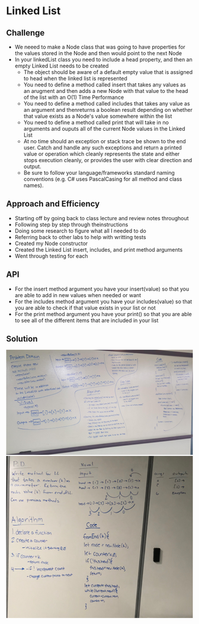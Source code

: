 # Linked List

## Challenge
*  We neeed to make a Node class that was going to have properties for the values stored in the Node and then would point to the next Node
* In your linkedList class you need to include a head property, and then an empty Linked List needs to be created 
    * The object should be aware of a default empty value that is assigned to head when the linked list is represented
    * You need to define a method called insert that takes any values as an arugment and then adds a new Node with that value to the head of the list with an O(1) Time Performance 
    * You need to define a method called includes that takes any value as an argument and thenreturns a boolean result depending on whether that value exists as a Node's value somewhere within the list 
    * You need to define a method called print that will take in no arguments and ouputs all of the current Node values in the Linked List 
  * At no time should an exception or stack trace be shown to the end user. Catch and handle any such exceptions and return a printed value or operation which cleanly represents the state and either stops execution cleanly, or provides the user with clear direction and output.
  * Be sure to follow your language/frameworks standard naming conventions (e.g. C# uses PascalCasing for all method and class names).

## Approach and Efficiency
* Starting off by going back to class lecture and review notes throughout 
* Following step by step through theinstructions
* Doing some research to figure what all I needed to do 
* Referring back to other labs to help with writting tests
* Created my Node constructor 
* Created the Linked List insert, includes, and print method arguments 
* Went through testing for each 

## API
* For the insert method argument you have your insert(value) so that you are able to add in new values when needed or want
* For the includes method argument you have your includes(value) so that you are able to check if that value exists in your list or not
* For the print method argument you have your print() so that you are able to see all of the different items that are included in your list

## Solution
![Whiteboard Image for additional methods for linkedlist](./assets/linkedList.jpg)
![Whiteboard Image for additional methods for linkedlist](./assets/linked-list3.JPG)
